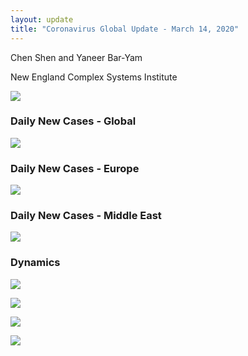 ```yaml
---
layout: update
title: "Coronavirus Global Update - March 14, 2020"
---
```


Chen Shen and Yaneer Bar-Yam

New England Complex Systems Institute

![](https://assets-global.website-files.com/5e63ff6068556a01cc34f6d0/5e6deb98451588abfddf7434_dynamics.png)

### Daily New Cases - Global

![](https://assets-global.website-files.com/5e63ff6068556a01cc34f6d0/5e6debb6645319bcff4f5ec2_Intl_3_14.png)

### Daily New Cases - Europe

![](https://assets-global.website-files.com/5e63ff6068556a01cc34f6d0/5e6debccfab40a6942d5ca90_Intl_3_14a.png)

### Daily New Cases - Middle East

![](https://assets-global.website-files.com/5e63ff6068556a01cc34f6d0/5e6debc24515880c55df86c3_Intl_3_14b.png)

### Dynamics

![](https://assets-global.website-files.com/5e63ff6068556a01cc34f6d0/5e6dec25502f3c29f6dbf38a_ME_3_14.png)

![](https://assets-global.website-files.com/5e63ff6068556a01cc34f6d0/5e6dec3864531984284f9dca_EU_3_14.png)

![](https://assets-global.website-files.com/5e63ff6068556a01cc34f6d0/5e6dec4fa9157b85e02b3d3f_Italy_3_14.png)

![](https://assets-global.website-files.com/5e63ff6068556a01cc34f6d0/5e6debe24515889273df9b64_Global_3_14.png)
